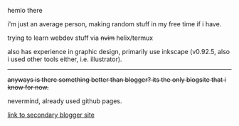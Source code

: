 hemlo there

i'm just an average person, making random stuff in my free time if i have.

trying to learn webdev stuff via ~~nvim~~ helix/termux

also has experience in graphic design, primarily use inkscape (v0.92.5, also i used other tools either, i.e. illustrator).

---

~~anyways is there something better than blogger? its the only blogsite that i know for now.~~

nevermind, already used github pages.

[link to secondary blogger site](https://user859.blogspot.com/)
